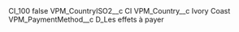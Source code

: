 <?xml version="1.0" encoding="UTF-8"?>
<CustomMetadata xmlns="http://soap.sforce.com/2006/04/metadata" xmlns:xsi="http://www.w3.org/2001/XMLSchema-instance" xmlns:xsd="http://www.w3.org/2001/XMLSchema">
    <label>CI_100</label>
    <protected>false</protected>
    <values>
        <field>VPM_CountryISO2__c</field>
        <value xsi:type="xsd:string">CI</value>
    </values>
    <values>
        <field>VPM_Country__c</field>
        <value xsi:type="xsd:string">Ivory Coast</value>
    </values>
    <values>
        <field>VPM_PaymentMethod__c</field>
        <value xsi:type="xsd:string">D_Les effets à payer</value>
    </values>
</CustomMetadata>
